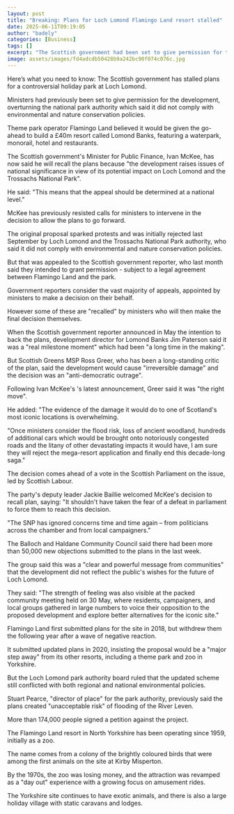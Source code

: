 ```yaml
---
layout: post
title: "Breaking: Plans for Loch Lomond Flamingo Land resort stalled"
date: 2025-06-11T09:19:05
author: "badely"
categories: [Business]
tags: []
excerpt: "The Scottish government had been set to give permission for the park  after overturning the decision of the national park authority."
image: assets/images/fd4adcdb50428b9a242bc90f074c076c.jpg
---
```


Here’s what you need to know: The Scottish government has stalled plans for a controversial holiday park at Loch Lomond.

Ministers had previously been set to give permission for the development, overturning the national park authority which said it did not comply with environmental and nature conservation policies.

Theme park operator Flamingo Land believed it would be given the go-ahead to build a £40m resort called Lomond Banks, featuring a waterpark, monorail, hotel and restaurants.

The Scottish government's Minister for Public Finance, Ivan McKee, has now said he will recall the plans because "the development raises issues of national significance in view of its potential impact on Loch Lomond and the Trossachs National Park".

He said: "This means that the appeal should be determined at a national level."

McKee has previously resisted calls for ministers to intervene in the decision to allow the plans to go forward.

The original proposal sparked protests and was initially rejected last September by Loch Lomond and the Trossachs National Park authority, who said it did not comply with environmental and nature conservation policies.

But that was appealed to the Scottish government reporter, who last month said they intended to grant permission - subject to a legal agreement between Flamingo Land and the park.

Government reporters consider the vast majority of appeals, appointed by ministers  to make a decision on their behalf. 

However some of these are "recalled" by ministers who will then make the final decision themselves.

When the Scottish government reporter announced in May the intention to back the plans, development director for Lomond Banks Jim Paterson said it was a "real milestone moment" which had been "a long time in the making".

But Scottish Greens MSP Ross Greer, who has been a long-standing critic of the plan, said the development would cause "irreversible damage" and the decision was an "anti-democratic outrage".

Following Ivan McKee's 's latest announcement, Greer said it was "the right move".

He added:  "The evidence of the damage it would do to one of Scotland's most iconic locations is overwhelming.

"Once ministers consider the flood risk, loss of ancient woodland, hundreds of additional cars which would be brought onto notoriously congested roads and the litany of other devastating impacts it would have, I am sure they will reject the mega-resort application and finally end this decade-long saga."

The decision comes ahead of a vote in the Scottish Parliament on the issue, led by Scottish Labour.

The party's deputy leader Jackie Baillie welcomed McKee's decision to recall plan, saying: "It shouldn't have taken the fear of a defeat in parliament to force them to reach this decision.

"The SNP has ignored concerns time and time again – from politicians across the chamber and from local campaigners."

The Balloch and Haldane Community Council said there had been more than 50,000 new objections submitted to the plans in the last week.

The group said this was a "clear and powerful message from communities" that the development did not reflect the public's wishes for the future of Loch Lomond.

They said: "The strength of feeling was also visible at the packed community meeting held on 30 May, where residents, campaigners, and local groups gathered in large numbers to voice their opposition to the proposed development and explore better alternatives for the iconic site."

Flamingo Land first submitted plans for the site in 2018, but withdrew them the following year after a wave of negative reaction.

It submitted updated plans in 2020, insisting the proposal would be a "major step away" from its other resorts, including a theme park and zoo in Yorkshire.

But the Loch Lomond park authority board ruled that the updated scheme still conflicted with both regional and national environmental policies.

Stuart Pearce, "director of place" for the park authority, previously said the plans created "unacceptable risk" of flooding of the River Leven.

More than 174,000 people signed a petition against the project.

The Flamingo Land resort in North Yorkshire has been operating since 1959, initially as a zoo.

The name comes from a colony of the brightly coloured birds that were among the first animals on the site at Kirby Misperton.

By the 1970s, the zoo was losing money, and the attraction was revamped as a "day out" experience with a growing focus on amusement rides.

The Yorkshire site continues to have exotic animals, and there is also a large holiday village with static caravans and lodges.

